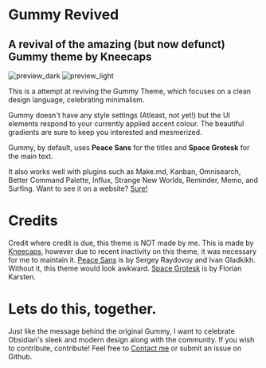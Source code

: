 # Gummy Revived
## A revival of the amazing (but now defunct) Gummy theme by Kneecaps
![preview_dark]()
![preview_light]()

This is a attempt at reviving the Gummy Theme, which focuses on a clean design language, celebrating minimalism.

Gummy doesn't have any style settings (Atleast, not yet!) but the UI elements respond to your currently applied accent colour. The beautiful gradients are sure to keep you interested and mesmerized.

Gummy, by default, uses **Peace Sans** for the titles and **Space Grotesk** for the main text. 

It also works well with plugins such as Make.md, Kanban, Omnisearch, Better Command Palette, Influx, Strange New Worlds, Reminder, Memo, and Surfing. Want to see it on a website? [Sure!](https://winnerwind.github.io)

# Credits
Credit where credit is due, this theme is NOT made by me. This is made by [Kneecaps](https://github.com/7368697661), however due to recent inactivity on this theme, it was necessary for me to maintain it.
[Peace Sans](https://www.behance.net/gallery/34760019/Peace-Sans-FREE-FONT) is by Sergey Raydovoy and Ivan Gladkikh. Without it, this theme would look awkward.
[Space Grotesk](https://fonts.google.com/specimen/Space+Grotesk) is by Florian Karsten.

# Lets do this, together.
Just like the message behind the original Gummy, I want to celebrate Obsidian's sleek and modern design along with the community. If you wish to contribute, contribute! Feel free to [Contact me](https://winnerwind.github.io/contact.html) or submit an issue on Github.
